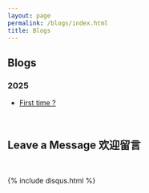 ```yaml
---
layout: page
permalink: /blogs/index.html
title: Blogs
---
```


##  Blogs


### 2025

- [First time ?](https://0xaudron.com/blogs/crypto_wallet_first_time)


<br>

## Leave a Message 欢迎留言

<br>

{% include disqus.html %} 

<br>

<br>
